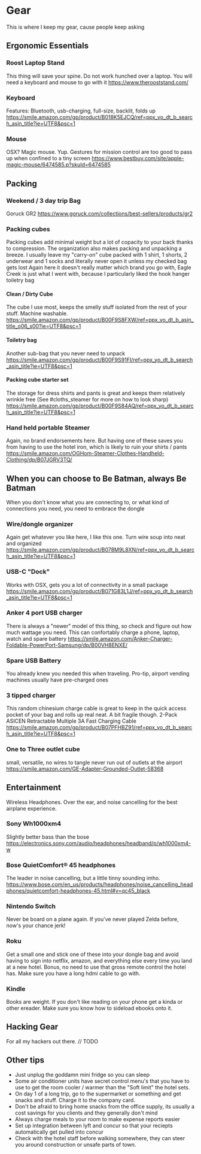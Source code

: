 # Gear
This is where I keep my gear, cause people keep asking


## Ergonomic Essentials

### Roost Laptop Stand
This thing will save your spine. Do not work hunched over a laptop. You will need a keyboard and mouse to go with it
https://www.therooststand.com/

### Keyboard
Features: Bluetooth, usb-charging, full-size, backlit, folds up
https://smile.amazon.com/gp/product/B018K5EJCQ/ref=ppx_yo_dt_b_search_asin_title?ie=UTF8&psc=1

### Mouse
OSX? Magic mouse. Yup. Gestures for mission control are too good to pass up when confined to a tiny screen
https://www.bestbuy.com/site/apple-magic-mouse/6474585.p?skuId=6474585

## Packing

### Weekend / 3 day trip Bag
Goruck GR2
https://www.goruck.com/collections/best-sellers/products/gr2

### Packing cubes
Packing cubes add minimal weight but a lot of copacity to your back thanks to compression. 
The organization also makes packing and unpacking a breeze. I usually leave my "carry-on" cube packed with 1 shirt, 1 shorts, 2 underwear and 1 socks and literally never open it unless my checked bag gets lost
Again here it doesn't really matter which brand you go with, Eagle Creek is just what I went with, because I particularly liked the hook hanger toiletry bag

#### Clean / Dirty Cube
The cube I use most, keeps the smelly stuff isolated from the rest of your stuff. Machine washable.
https://smile.amazon.com/gp/product/B00F9S8FXW/ref=ppx_yo_dt_b_asin_title_o06_s00?ie=UTF8&psc=1

#### Toiletry bag
Another sub-bag that you never need to unpack
https://smile.amazon.com/gp/product/B00F9S91FI/ref=ppx_yo_dt_b_search_asin_title?ie=UTF8&psc=1

#### Packing cube starter set
The storage for dress shirts and pants is great and keeps them relatively wrinkle free (See #cloths_steamer for more on how to look sharp)
https://smile.amazon.com/gp/product/B00F9S84AQ/ref=ppx_yo_dt_b_search_asin_title?ie=UTF8&psc=1

### Hand held portable Steamer
Again, no brand endorsements here. But having one of these saves you from having to use the hotel iron, which is likely to ruin your shirts / pants
https://smile.amazon.com/OGHom-Steamer-Clothes-Handheld-Clothing/dp/B07JGRV3TQ/

## When you can choose to Be Batman, always Be Batman
When you don't know what you are connecting to, or what kind of connections you need, you need to embrace the dongle

### Wire/dongle organizer
Again get whatever you like here, I like this one. Turn wire soup into neat and organized
https://smile.amazon.com/gp/product/B078M9L8XN/ref=ppx_yo_dt_b_search_asin_title?ie=UTF8&psc=1

### USB-C "Dock"
Works with OSX, gets you a lot of connectivity in a small package
https://smile.amazon.com/gp/product/B071G83L1J/ref=ppx_yo_dt_b_search_asin_title?ie=UTF8&psc=1

###  Anker 4 port USB charger
There is always a "newer" model of this thing, so check and figure out how much wattage you need. This can confortably charge a phone, laptop, watch and spare battery
https://smile.amazon.com/Anker-Charger-Foldable-PowerPort-Samsung/dp/B00VH8ENXE/

### Spare USB Battery
You already knew you needed this when traveling. Pro-tip, airport vending machines usually have pre-charged ones

### 3 tipped charger
This random chinesium charge cable is great to keep in the quick access pocket of your bag and rolls up real neat. A bit fragile though.
2-Pack ASICEN Retractable Multiple 3A Fast Charging Cable
https://smile.amazon.com/gp/product/B07PFHBZ91/ref=ppx_yo_dt_b_search_asin_title?ie=UTF8&psc=1

### One to Three outlet cube
small, versatile, no wires to tangle never run out of outlets at the airport
https://smile.amazon.com/GE-Adapter-Grounded-Outlet-58368

## Entertainment

Wireless Headphones. Over the ear, and noise cancelling for the best airplane experience.
### Sony Wh1000xm4 
Slightly better bass than the bose
https://electronics.sony.com/audio/headphones/headband/p/wh1000xm4-w

### Bose QuietComfort® 45 headphones 
The leader in noise cancelling, but a little tinny sounding imho.
https://www.bose.com/en_us/products/headphones/noise_cancelling_headphones/quietcomfort-headphones-45.html#v=qc45_black

### Nintendo Switch
Never be board on a plane again. If you've never played Zelda before, now's your chance jerk!

### Roku
Get a small one and stick one of these into your dongle bag and avoid having to sign into netflix, amazon, and everything else every time you land at a new hotel. Bonus, no need to use that gross remote control the hotel has. Make sure you have a long hdmi cable to go with.

### Kindle
Books are weight. If you don't like reading on your phone get a kinda or other ereader. Make sure you know how to sideload ebooks onto it.

## Hacking Gear
For all my hackers out there.
// TODO

## Other tips
* Just unplug the goddamn mini fridge so you can sleep
* Some air conditioner units have secret control menu's that you have to use to get the room cooler / warmer than the "Soft limit" the hotel sets.
* On day 1 of a long trip, go to the supermarket or something and get snacks and stuff. Charge it to the company card.
* Don't be afraid to bring home snacks from the office supply, its usually a cost savings for you clients and they generally don't mind
* Always charge meals to your room to make expense reports easier
* Set up integration between lyft and concur so that your reciepts automatically get pulled into concur
* Check with the hotel staff before walking somewhere, they can steer you around construction or unsafe parts of town.

